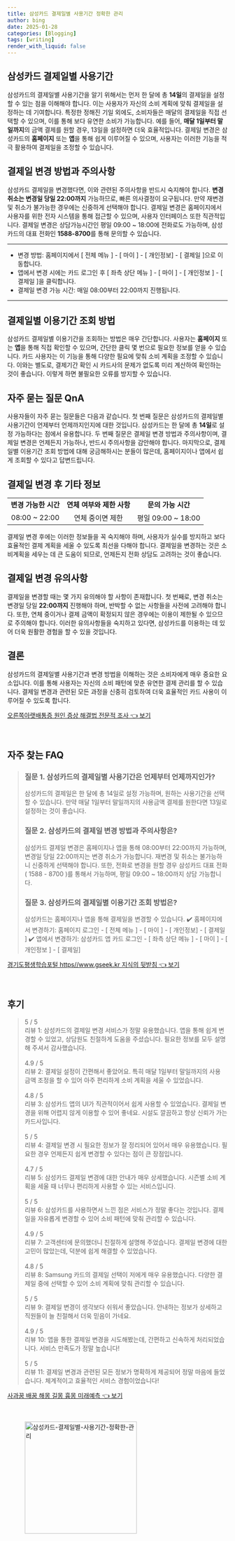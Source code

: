 ```yaml
---
title: 삼성카드 결제일별 사용기간 정확한 관리
author: bing
date: 2025-01-28
categories: [Blogging]
tags: [writing]
render_with_liquid: false
---
```



<h2 id='삼성카드_결제일_사용기간'>삼성카드 결제일별 사용기간</h2>

<p>삼성카드의 결제일별 사용기간을 알기 위해서는 먼저 한 달에 총 <b>14일</b>의 결제일을 설정할 수 있는 점을 이해해야 합니다. 이는 사용자가 자신의 소비 계획에 맞춰 결제일을 설정하는 데 기여합니다. 특정한 정해진 기일 외에도, 소비자들은 매달의 결제일을 직접 선택할 수 있으며, 이를 통해 보다 유연한 소비가 가능합니다. 예를 들어, <b>매달 1일부터 말일까지</b>의 금액 결제를 원할 경우, 13일을 설정하면 더욱 효율적입니다. 결제일 변경은 삼성카드의 <b>홈페이지</b> 또는 <b>앱</b>을 통해 쉽게 이루어질 수 있으며, 사용자는 이러한 기능을 적극 활용하여 결제일을 조정할 수 있습니다.</p>

<h2 id='결제일_변경_방법과_주의사항'>결제일 변경 방법과 주의사항</h2>

<p>삼성카드 결제일을 변경했다면, 이와 관련된 주의사항을 반드시 숙지해야 합니다. <b>변경 취소는 변경일 당일 22:00까지</b> 가능하므로, 빠른 의사결정이 요구됩니다. 만약 재변경 및 취소가 불가능한 경우에는 신중하게 선택해야 합니다. 결제일 변경은 홈페이지에서 사용자를 위한 전자 시스템을 통해 접근할 수 있으며, 사용자 인터페이스 또한 직관적입니다. 결제일 변경은 상담가능시간인 평일 09:00 ~ 18:00에 전화로도 가능하며, 삼성카드의 대표 전화인 <b>1588-8700</b>를 통해 문의할 수 있습니다.</p>

<hr />

<ul>
    <li>변경 방법: 홈페이지에서 [ 전체 메뉴 ] - [ 마이 ] - [ 개인정보] - [ 결제일 ]으로 이동합니다.</li>
    <li>앱에서 변경 시에는 카드 로그인 후 [ 좌측 상단 메뉴 ] - [ 마이 ] - [ 개인정보 ] - [ 결제일 ]을 클릭합니다.</li>
    <li>결제일 변경 가능 시간: 매일 08:00부터 22:00까지 진행됩니다.</li>
</ul>

<hr />

<h2 id='결제일별_이용기간_조회_방법'>결제일별 이용기간 조회 방법</h2>

<p>삼성카드 결제일별 이용기간을 조회하는 방법은 매우 간단합니다. 사용자는 <b>홈페이지</b> 또는 <b>앱</b>을 통해 직접 확인할 수 있으며, 간단한 클릭 몇 번으로 필요한 정보를 얻을 수 있습니다. 카드 사용자는 이 기능을 통해 다양한 필요에 맞춰 소비 계획을 조정할 수 있습니다. 이와는 별도로, 결제기간 확인 시 카드사의 문제가 없도록 미리 계산하여 확인하는 것이 좋습니다. 이렇게 하면 불필요한 오류를 방지할 수 있습니다.</p>

<h2 id='자주_묻는_질문_QnA'>자주 묻는 질문 QnA</h2>

<p>사용자들이 자주 묻는 질문들은 다음과 같습니다. 첫 번째 질문은 삼성카드의 결제일별 사용기간이 언제부터 언제까지인지에 대한 것입니다. 삼성카드는 한 달에 총 <b>14일</b>로 설정 가능하다는 점에서 유용합니다. 두 번째 질문은 결제일 변경 방법과 주의사항이며, 결제일 변경은 언제든지 가능하나, 반드시 주의사항을 감안해야 합니다. 마지막으로, 결제일별 이용기간 조회 방법에 대해 궁금해하시는 분들이 많은데, 홈페이지이나 앱에서 쉽게 조회할 수 있다고 답변드립니다.</p>

<h2 id='결제일_변경후_기타_정보'>결제일 변경 후 기타 정보</h2>

<table>
    <tr>
        <td style="text-align: center; height: 17px;"><b>변경 가능한 시간</b></td>
        <td style="text-align: center; height: 17px;"><b>연체 여부와 제한 사항</b></td>
        <td style="text-align: center; height: 17px;"><b>문의 가능 시간</b></td>
    </tr>
    <tr>
        <td style="text-align: center; height: 17px;">08:00 ~ 22:00</td>
        <td style="text-align: center; height: 17px;">연체 중이면 제한</td>
        <td style="text-align: center; height: 17px;">평일 09:00 ~ 18:00</td>
    </tr>
</table>

<p>결제일 변경 후에는 이러한 정보들을 꼭 숙지해야 하며, 사용자가 실수를 방지하고 보다 효율적인 결제 계획을 세울 수 있도록 최선을 다해야 합니다. 결제일을 변경하는 것은 소비계획을 세우는 데 큰 도움이 되므로, 언제든지 전화 상담도 고려하는 것이 좋습니다.</p>

<h2 id='결제일_변경_유의사항'>결제일 변경 유의사항</h2>

<p>결제일을 변경할 때는 몇 가지 유의해야 할 사항이 존재합니다. 첫 번째로, 변경 취소는 변경일 당일 <b>22:00까지</b> 진행해야 하며, 반박할 수 없는 사항들을 사전에 고려해야 합니다. 또한, 연체 중이거나 결제 금액이 확정되지 않은 경우에는 이용이 제한될 수 있으므로 주의해야 합니다. 이러한 유의사항들을 숙지하고 있다면, 삼성카드를 이용하는 데 있어 더욱 원활한 경험을 할 수 있을 것입니다.</p>

<h2 id='결론'>결론</h2>

<p>삼성카드의 결제일별 사용기간과 변경 방법을 이해하는 것은 소비자에게 매우 중요한 요소입니다. 이를 통해 사용자는 자신의 소비 패턴에 맞춘 유연한 결제 관리를 할 수 있습니다. 결제일 변경과 관련된 모든 과정을 신중히 검토하여 더욱 효율적인 카드 사용이 이루어질 수 있도록 합니다.</p>


<p><a class="click-button" title="오른쪽아랫배통증 원인 증상 해결법 전문적 조사" href="https://24nara.github.io/posts/%EC%98%A4%EB%A5%B8%EC%AA%BD%EC%95%84%EB%9E%AB%EB%B0%B0%ED%86%B5%EC%A6%9D-%EC%9B%90%EC%9D%B8-%EC%A6%9D%EC%83%81-%ED%95%B4%EA%B2%B0%EB%B2%95-%EC%A0%84%EB%AC%B8%EC%A0%81-%EC%A1%B0%EC%82%AC/" rel="dofollow">오른쪽아랫배통증 원인 증상 해결법 전문적 조사 👈 보기</a></p><br>
<h2 id='자주_찾는_FAQ'>자주 찾는 FAQ</h2>
<div itemscope="" itemtype="https://schema.org/FAQPage"> 
<blockquote> 
<div itemscope="" itemprop="mainEntity" itemtype="https://schema.org/Question"> 
<h3 itemprop="name">질문 1. 삼성카드의 결제일별 사용기간은 언제부터 언제까지인가?</h3> 
<div itemscope="" itemprop="acceptedAnswer" itemtype="https://schema.org/Answer"> 
<span itemprop="text"> 
<p>삼성카드의 결제일은 한 달에 총 14일로 설정 가능하며, 원하는 사용기간을 선택할 수 있습니다. 만약 매달 1일부터 말일까지의 사용금액 결제를 원한다면 13일로 설정하는 것이 좋습니다.</p> 
</span> 
</div> 
</div> 
<div itemscope="" itemprop="mainEntity" itemtype="https://schema.org/Question"> 
<h3 itemprop="name">질문 2. 삼성카드의 결제일 변경 방법과 주의사항은?</h3> 
<div itemscope="" itemprop="acceptedAnswer" itemtype="https://schema.org/Answer"> 
<span itemprop="text"> 
<p>삼성카드 결제일 변경은 홈페이지나 앱을 통해 08:00부터 22:00까지 가능하며, 변경일 당일 22:00까지는 변경 취소가 가능합니다. 재변경 및 취소는 불가능하니 신중하게 선택해야 합니다. 또한, 전화로 변경을 원할 경우 삼성카드 대표 전화 ( 1588 - 8700 )를 통해서 가능하며, 평일 09:00 ~ 18:00까지 상담 가능합니다.</p> 
</span> 
</div> 
</div> 
<div itemscope="" itemprop="mainEntity" itemtype="https://schema.org/Question"> 
<h3 itemprop="name">질문 3. 삼성카드의 결제일별 이용기간 조회 방법은?</h3> 
<div itemscope="" itemprop="acceptedAnswer" itemtype="https://schema.org/Answer"> 
<span itemprop="text"> 
<p>삼성카드는 홈페이지나 앱을 통해 결제일을 변경할 수 있습니다. 
✔️ 홈페이지에서 변경하기: 홈페이지 로그인 - [ 전체 메뉴 ] - [ 마이 ] - [ 개인정보] - [ 결제일 ]
✔️ 앱에서 변경하기: 삼성카드 앱 카드 로그인 - [ 좌측 상단 메뉴 ] - [ 마이 ] - [ 개인정보 ] - [ 결제일]</p> 
</span> 
</div> 
</div> 
</blockquote> 
</div>
<p><a class="click-button" title="경기도평생학습포털 https//www.gseek.kr 지식의 뒷받침" href="https://24nara.github.io/posts/%EA%B2%BD%EA%B8%B0%EB%8F%84%ED%8F%89%EC%83%9D%ED%95%99%EC%8A%B5%ED%8F%AC%ED%84%B8-httpswww.gseek.kr-%EC%A7%80%EC%8B%9D%EC%9D%98-%EB%92%B7%EB%B0%9B%EC%B9%A8/" rel="dofollow">경기도평생학습포털 https//www.gseek.kr 지식의 뒷받침 👈 보기</a></p><br>
<h2 id='후기'>후기</h2>
<div itemscope itemtype="https://schema.org/Product">
  <blockquote>
  <div itemprop="review" itemscope itemtype="https://schema.org/Review">
      <div itemprop="reviewRating" itemscope itemtype="https://schema.org/Rating"> <span itemprop="ratingValue">5</span> / <span itemprop="bestRating">5</span> </div>
      <span itemprop="reviewBody">리뷰 1: 삼성카드의 결제일 변경 서비스가 정말 유용했습니다. 앱을 통해 쉽게 변경할 수 있었고, 상담원도 친절하게 도움을 주셨습니다. 필요한 정보를 모두 설명해 주셔서 감사했습니다.</span>
  </div>
  <br>
  <div itemprop="review" itemscope itemtype="https://schema.org/Review">
      <div itemprop="reviewRating" itemscope itemtype="https://schema.org/Rating"> <span itemprop="ratingValue">4.9</span> / <span itemprop="bestRating">5</span> </div>
      <span itemprop="reviewBody">리뷰 2: 결제일 설정이 간편해서 좋았어요. 특히 매달 1일부터 말일까지의 사용 금액 조정을 할 수 있어 아주 편리하게 소비 계획을 세울 수 있었습니다.</span>
  </div>
  <br>
  <div itemprop="review" itemscope itemtype="https://schema.org/Review">
      <div itemprop="reviewRating" itemscope itemtype="https://schema.org/Rating"> <span itemprop="ratingValue">4.8</span> / <span itemprop="bestRating">5</span> </div>
      <span itemprop="reviewBody">리뷰 3: 삼성카드 앱의 UI가 직관적이어서 쉽게 사용할 수 있었습니다. 결제일 변경을 위해 어렵지 않게 이용할 수 있어 좋네요. 시설도 깔끔하고 항상 신뢰가 가는 카드사입니다.</span>
  </div>
  <br>
  <div itemprop="review" itemscope itemtype="https://schema.org/Review">
      <div itemprop="reviewRating" itemscope itemtype="https://schema.org/Rating"> <span itemprop="ratingValue">5</span> / <span itemprop="bestRating">5</span> </div>
      <span itemprop="reviewBody">리뷰 4: 결제일 변경 시 필요한 정보가 잘 정리되어 있어서 매우 유용했습니다. 필요한 경우 언제든지 쉽게 변경할 수 있다는 점이 큰 장점입니다.</span>
  </div>
  <br>
  <div itemprop="review" itemscope itemtype="https://schema.org/Review">
      <div itemprop="reviewRating" itemscope itemtype="https://schema.org/Rating"> <span itemprop="ratingValue">4.7</span> / <span itemprop="bestRating">5</span> </div>
      <span itemprop="reviewBody">리뷰 5: 삼성카드 결제일 변경에 대한 안내가 매우 상세했습니다. 시즌별 소비 계획을 세울 때 너무나 편리하게 사용할 수 있는 서비스입니다.</span>
  </div>
  <br>
  <div itemprop="review" itemscope itemtype="https://schema.org/Review">
      <div itemprop="reviewRating" itemscope itemtype="https://schema.org/Rating"> <span itemprop="ratingValue">5</span> / <span itemprop="bestRating">5</span> </div>
      <span itemprop="reviewBody">리뷰 6: 삼성카드를 사용하면서 느낀 점은 서비스가 정말 좋다는 것입니다. 결제일을 자유롭게 변경할 수 있어 소비 패턴에 맞춰 관리할 수 있습니다.</span>
  </div>
  <br>
  <div itemprop="review" itemscope itemtype="https://schema.org/Review">
      <div itemprop="reviewRating" itemscope itemtype="https://schema.org/Rating"> <span itemprop="ratingValue">4.9</span> / <span itemprop="bestRating">5</span> </div>
      <span itemprop="reviewBody">리뷰 7: 고객센터에 문의했더니 친절하게 설명해 주었습니다. 결제일 변경에 대한 고민이 많았는데, 덕분에 쉽게 해결할 수 있었습니다.</span>
  </div>
  <br>
  <div itemprop="review" itemscope itemtype="https://schema.org/Review">
      <div itemprop="reviewRating" itemscope itemtype="https://schema.org/Rating"> <span itemprop="ratingValue">4.8</span> / <span itemprop="bestRating">5</span> </div>
      <span itemprop="reviewBody">리뷰 8: Samsung 카드의 결제일 선택이 저에게 매우 유용했습니다. 다양한 결제일 중에 선택할 수 있어 소비 계획에 맞춰 관리할 수 있습니다.</span>
  </div>
  <br>
  <div itemprop="review" itemscope itemtype="https://schema.org/Review">
      <div itemprop="reviewRating" itemscope itemtype="https://schema.org/Rating"> <span itemprop="ratingValue">5</span> / <span itemprop="bestRating">5</span> </div>
      <span itemprop="reviewBody">리뷰 9: 결제일 변경이 생각보다 쉬워서 좋았습니다. 안내하는 정보가 상세하고 직원들이 늘 친절해서 더욱 믿음이 가네요.</span>
  </div>
  <br>
  <div itemprop="review" itemscope itemtype="https://schema.org/Review">
      <div itemprop="reviewRating" itemscope itemtype="https://schema.org/Rating"> <span itemprop="ratingValue">4.9</span> / <span itemprop="bestRating">5</span> </div>
      <span itemprop="reviewBody">리뷰 10: 앱을 통한 결제일 변경을 시도해봤는데, 간편하고 신속하게 처리되었습니다. 서비스 만족도가 정말 높습니다!</span>
  </div>
  <br>
  <div itemprop="review" itemscope itemtype="https://schema.org/Review">
      <div itemprop="reviewRating" itemscope itemtype="https://schema.org/Rating"> <span itemprop="ratingValue">5</span> / <span itemprop="bestRating">5</span> </div>
      <span itemprop="reviewBody">리뷰 11: 결제일 변경과 관련된 모든 정보가 명확하게 제공되어 정말 마음에 들었습니다. 체계적이고 효율적인 서비스 경험이었습니다!</span>
  </div>
  </blockquote>
</div>
<p><a class="click-button" title="사과꿈 배꿈 해몽 길몽 흉몽 미래예측" href="https://24nara.github.io/posts/%EC%82%AC%EA%B3%BC%EA%BF%88-%EB%B0%B0%EA%BF%88-%ED%95%B4%EB%AA%BD-%EA%B8%B8%EB%AA%BD-%ED%9D%89%EB%AA%BD-%EB%AF%B8%EB%9E%98%EC%98%88%EC%B8%A1/" rel="dofollow">사과꿈 배꿈 해몽 길몽 흉몽 미래예측 👈 보기</a></p><br>
<figure class="image"><img src="https://24nara.github.io/assets/img/thumbnail/삼성카드-결제일별-사용기간-정확한-관리.webp" alt="삼성카드-결제일별-사용기간-정확한-관리" width="256" height="256"></figure>